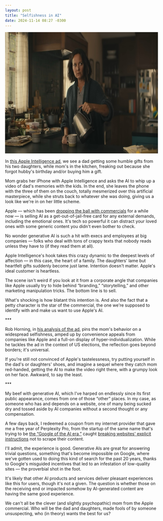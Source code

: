 ```yaml
---
layout: post
title: "Selfishness in AI"
date: 2024-11-14 08:27 -0300
---
```

<img class="full-img" width="712" height="400" src="/assets/2024/selfishness-in-ai/mae-comercial-apple-intelligence.jpg" alt="Middle-aged woman in a kitchen, putting coffee in a cup, looking to her left." />

In [this Apple Intelligence ad](https://www.youtube.com/watch?v=A0BXZhdDqZM), we see a dad getting some humble gifts from his two daughters, while mom's in the kitchen, freaking out because she forgot hubby's birthday and/or buying him a gift.

Mom grabs her iPhone with Apple Intelligence and asks the AI to whip up a video of dad's memories with the kids. In the end, she leaves the phone with the three of them on the couch, totally mesmerized over this artificial masterpiece, while she struts back to whatever she was doing, giving us a look like we're in on her little scheme.

Apple — which has been [dropping the ball with commercials](https://notes.ghed.in/posts/2022/apples-marketing-terrorism/) for a while now — is selling AI as a get-out-of-jail-free card for any external demands, including the emotional ones. It's tech so powerful it can distract your loved ones with some generic content you didn't even bother to check.

No wonder generative AI is such a hit with execs and employees at big companies — folks who deal with tons of crappy texts that nobody reads unless they have to (if they read them at all).

Apple Intelligence's hook takes this crazy dynamic to the deepest levels of affection — in this case, the heart of a family. The daughters' lame but heartfelt gifts suddenly become just lame. Intention doesn't matter. Apple's ideal customer is heartless.

The scene isn't weird if you look at it from a corporate angle that companies like Apple usually try to hide behind “branding,” “storytelling,” and other marketing manipulation tricks. The bottom line is to sell.

What's shocking is how blatant this intention is. And also the fact that a petty character is the star of the commercial, the one we're supposed to identify with and make us want to use Apple's AI.

\*\*\*

Rob Horning, in [his analysis of the ad](https://robhorning.substack.com/p/the-thought-doesnt-count), pins the mom's behavior on a widespread selfishness, amped up by convenience appeals from companies like Apple and a full-on display of hyper-individualization. While he tackles the ad in the context of US elections, the reflection goes beyond borders; it's universal.

If you're still not convinced of Apple's tastelessness, try putting yourself in the dad's or daughters' shoes, and imagine a sequel where they catch mom red-handed, getting the AI to make the video right there, with a grumpy look on her face. Awkward, to say the least.

\*\*\*

My beef with generative AI, which I've harped on endlessly since its first public appearance, comes from one of those “other” places. In my case, as someone who has and depends on a website, one of many being sucked dry and tossed aside by AI companies without a second thought or any compensation.

A few days back, I redeemed a coupon from my internet provider that gave me a free year of Perplexity Pro, from the startup of the same name that's trying to be [the “Google of the AI era,”](https://www.theverge.com/2024/6/27/24187405/perplexity-ai-twitter-lie-plagiarism) caught [breaking websites' explicit instructions](https://www.theverge.com/2024/6/27/24187405/perplexity-ai-twitter-lie-plagiarism) not to scrape their content.

I'll admit, the experience is good. Generative AIs are great for answering trivial questions, something that's become impossible on Google, where we've gotten used to doing this kind of search for the past 20 years, thanks to Google's misguided incentives that led to an infestation of low-quality sites — the proverbial shot in the foot.

It's likely that other AI products and services deliver pleasant experiences like this for users, though it's not a given. The question is whether those on the receiving end or impacted somehow by AI-generated content are having the same good experience.

We can't all be the clever (and slightly psychopathic) mom from the Apple commercial. Who will be the dad and daughters, made fools of by someone unsuspecting, who (in theory) wants the best for us?